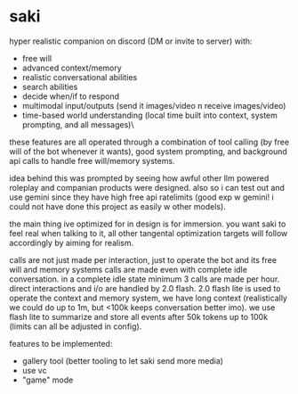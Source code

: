 # saki
hyper realistic companion on discord (DM or invite to server) with:
- free will
- advanced context/memory
- realistic conversational abilities
- search abilities
- decide when/if to respond
- multimodal input/outputs (send it images/video n receive images/video)
- time-based world understanding (local time built into context, system prompting, and all messages)\

these features are all operated through a combination of tool calling (by free will of the bot whenever it wants), good system prompting, and background api calls to handle free will/memory systems.

idea behind this was prompted by seeing how awful other llm powered roleplay and companian products were designed. also so i can test out and use gemini since they have high free api ratelimits (good exp w gemini! i could not have done this project as easily w other models).

the main thing ive optimized for in design is for immersion. you want saki to feel real when talking to it, all other tangental optimization targets will follow accordingly by aiming for realism.

calls are not just made per interaction, just to operate the bot and its free will and memory systems calls are made even with complete idle conversation. in a complete idle state minimum 3 calls are made per hour.
direct interactions and i/o are handled by 2.0 flash.
2.0 flash lite is used to operate the context and memory system, we have long context (realistically we could do up to 1m, but <100k keeps conversation better imo). we use flash lite to summarize and store all events after 50k tokens up to 100k (limits can all be adjusted in config).



features to be implemented:
- gallery tool (better tooling to let saki send more media)
- use vc
- "game" mode 

